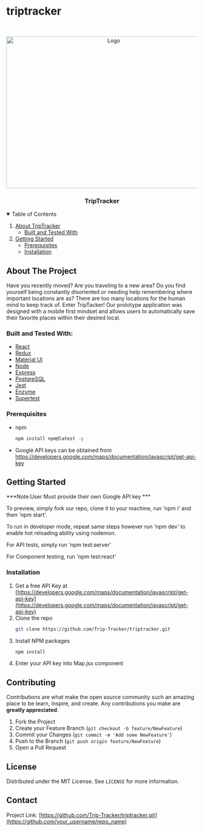 # triptracker
<!-- PROJECT LOGO -->
<br />
<p align="center">
  <a href="https://github.com/Trip-Tracker/triptracker">
    <img src="https://imgur.com/uLkEsPI.png" alt="Logo" width="550" height="400">
  </a>

  <h3 align="center">TripTracker</h3>


<!-- TABLE OF CONTENTS -->
<details open="open">
  <summary>Table of Contents</summary>
  <ol>
    <li>
      <a href="#about-the-project">About TripTracker</a>
      <ul>
        <li><a href="#built-with">Built and Tested With</a></li>
      </ul>
    </li>
    <li>
      <a href="#getting-started">Getting Started</a>
      <ul>
        <li><a href="#prerequisites">Prerequisites</a></li>
        <li><a href="#installation">Installation</a></li>
      </ul>
    </li>
    
    
 
    
  </ol>
</details>



<!-- ABOUT THE PROJECT -->
## About The Project

Have you recently moved? Are you traveling to a new area? Do you find yourself being constantly disoriented or needing help remembering where important locations are as? There are too many locations for the human mind to keep track of. Enter TripTacker! Our prototype application was designed with a mobile first mindset and allows users to automatically save their favorite places within their desired local.

### Built and Tested With:
* [React](https://reactjs.org/)
* [Redux](https://redux.js.org/)
* [Material UI](https://mui.com/)
* [Node](https://nodejs.org/en/)
* [Express](https://expressjs.com/)
* [PostgreSQL](https://www.elephantsql.com/)
* [Jest](https://jestjs.io/)
* [Enzyme](https://enzymejs.github.io/enzyme/)
* [Supertest](https://www.npmjs.com/package/supertest)


### Prerequisites

* npm
  ```sh
  npm install npm@latest -g
  ```
* Google API keys can be obtained from https://developers.google.com/maps/documentation/javascript/get-api-key


<!-- GETTING STARTED -->
## Getting Started

***Note:User Must provide their own Google API key ***

To preview, simply fork our repo, clone it to your machine, run 'npm i' and then 'npm start'. 

To run in developer mode, repeat same steps however run 'npm dev' to enable hot reloading ability using nodemon.

For API tests, simply run 'npm test:server' 

For Component testing, run 'npm test:react'


### Installation

1. Get a free API Key at [https://developers.google.com/maps/documentation/javascript/get-api-key](https://developers.google.com/maps/documentation/javascript/get-api-key)
2. Clone the repo
   ```sh
   git clone https://github.com/Trip-Tracker/triptracker.git
   ```
3. Install NPM packages
   ```sh
   npm install
   ```
4. Enter your API key into Map.jsx component

<!-- CONTRIBUTING -->
## Contributing

Contributions are what make the open source community such an amazing place to be learn, inspire, and create. Any contributions you make are **greatly appreciated**.

1. Fork the Project
2. Create your Feature Branch (`git checkout -b feature/NewFeature`)
3. Commit your Changes (`git commit -m 'Add some NewFeature'`)
4. Push to the Branch (`git push origin feature/NewFeature`)
5. Open a Pull Request



<!-- LICENSE -->
## License

Distributed under the MIT License. See `LICENSE` for more information.



<!-- CONTACT -->
## Contact

Project Link: [https://github.com/Trip-Tracker/triptracker.git](https://github.com/your_username/repo_name)
